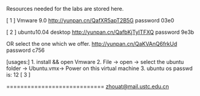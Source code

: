 Resources  needed for the labs are stored here.


[ 1 ]   Vmware 9.0                               http://yunpan.cn/QafXR5apT2B5G  password 03e0

[ 2 ]   ubuntu10.04 desktop                      http://yunpan.cn/QafbKjTyITFXQ    password 9e3b

  OR   select the one which we offer.            http://yunpan.cn/QaKVAnQ6frkUd   password c756   

  [usages:]  1.  install && open Vmware 
             2.  File   -> 
		 open -> 
		 select the ubuntu folder -> Ubuntu.vmx-> 
		 Power on this virtual machine 
	     3.  ubuntu os passwd is:  12 
[ 3 ]


============================
zhouat@mail.ustc.edu.cn
